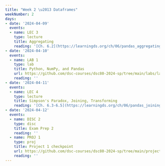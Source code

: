 ```yaml
---
title: "Week 2 \u2013 Dataframes"
weekNumber: 2
days:
- date: '2024-04-09'
  events:
  - name: LEC 3
    type: lecture
    title: Aggregating
    reading: '[Ch. 6.2](https://learningds.org/ch/06/pandas_aggregating.html)'
- date: '2024-04-10'
  events:
  - name: LAB 1
    type: lab
    title: Python, NumPy, and Pandas
    url: https://github.com/dsc-courses/dsc80-2024-sp/tree/main/labs/lab01
    reading: ''
- date: '2024-04-11'
  events:
  - name: LEC 4
    type: lecture
    title: Simpson's Paradox, Joining, Transforming
    reading: '[Ch. 6.3-6.5](https://learningds.org/ch/06/pandas_joining.html)'
- date: '2024-04-12'
  events:
  - name: DISC 2
    type: disc
    title: Exam Prep 2
    reading: ''
  - name: PROJ 1
    type: proj
    title: Project 1 checkpoint
    url: https://github.com/dsc-courses/dsc80-2024-sp/tree/main/projects/01-gradebook
    reading: ''
---
```

